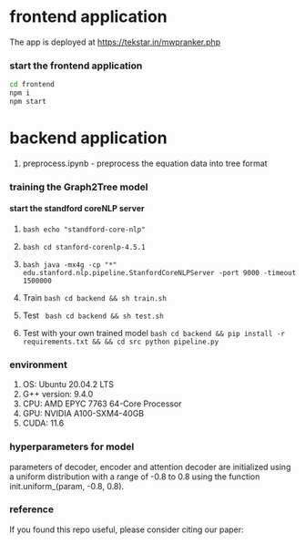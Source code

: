 # frontend application

The app is deployed at https://tekstar.in/mwpranker.php
### start the frontend application

```bash
cd frontend
npm i
npm start
```

# backend application

1. preprocess.ipynb - preprocess the equation data into tree format 

### training the Graph2Tree model

#### start the standford coreNLP server
1. ```bash echo "standford-core-nlp"```
2. ```bash cd stanford-corenlp-4.5.1``` 
3. ```bash java -mx4g -cp "*" edu.stanford.nlp.pipeline.StanfordCoreNLPServer -port 9000 -timeout 1500000```

1. Train 
```bash cd backend && sh train.sh```

2. Test
``` bash cd backend && sh test.sh```

3. Test with your own trained model
```bash cd backend && pip install -r requirements.txt && && cd src python pipeline.py```

### environment

1. OS: Ubuntu 20.04.2 LTS
2. G++ version: 9.4.0
3. CPU: AMD EPYC 7763 64-Core Processor
3. GPU: NVIDIA A100-SXM4-40GB
4. CUDA: 11.6

### hyperparameters for model
parameters of decoder, encoder and attention decoder are initialized using a uniform distribution with a range of -0.8 to 0.8 using the function init.uniform_(param, -0.8, 0.8).


### reference
If you found this repo useful, please consider citing our paper:
